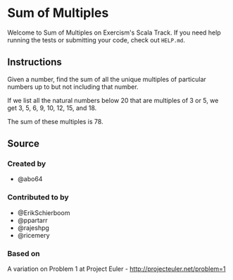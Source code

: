 # Sum of Multiples

Welcome to Sum of Multiples on Exercism's Scala Track.
If you need help running the tests or submitting your code, check out `HELP.md`.

## Instructions

Given a number, find the sum of all the unique multiples of particular numbers up to
but not including that number.

If we list all the natural numbers below 20 that are multiples of 3 or 5,
we get 3, 5, 6, 9, 10, 12, 15, and 18.

The sum of these multiples is 78.

## Source

### Created by

- @abo64

### Contributed to by

- @ErikSchierboom
- @ppartarr
- @rajeshpg
- @ricemery

### Based on

A variation on Problem 1 at Project Euler - http://projecteuler.net/problem=1